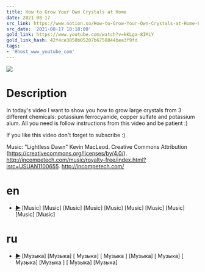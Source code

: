 ```yaml
---
title: How to Grow Your Own Crystals at Home
date: 2021-08-17
src_link: https://www.notion.so/How-to-Grow-Your-Own-Crystals-at-Home-62530a4c3b5048a8ade51b948d4fb79c
src_date: '2021-08-17 18:18:00'
gold_link: https://www.youtube.com/watch?v=kKLga-8IMiY
gold_link_hash: 42f4ce3850b05207b6758844bea3f9fd
tags:
- '#host_www_youtube_com'
---
```


![](https://www.youtube.com/watch?v=kKLga-8IMiY) 
# Description 
In today's video I want to show you how to grow large crystals from 3 different chemicals: potassium ferrocyanide, copper sulfate and potassium alum. All you need is follow instructions from this video and be patient :)

If you like this video don't forget to subscribe :)

Music: "Lightless Dawn" Kevin MacLeod. Creative Commons Attribution (https://creativecommons.org/licenses/by/4.0/).
http://incompetech.com/music/royalty-free/index.html?isrc=USUAN1100655.
http://incompetech.com/
# en
 - ~~[▶](https://www.youtube.com/watch?v=kKLga-8IMiY&t=6)~~  [Music] [Music] [Music] [Music] [Music] [Music] [Music] [Music] [Music] [Music] 
# ru
 - ~~[▶](https://www.youtube.com/watch?v=kKLga-8IMiY&t=6)~~  [Музыка] [Музыка] [ Музыка] [ Музыка ] [Музыка] [ Музыка] [ Музыка] [Музыка ] [ Музыка] [Музыка]